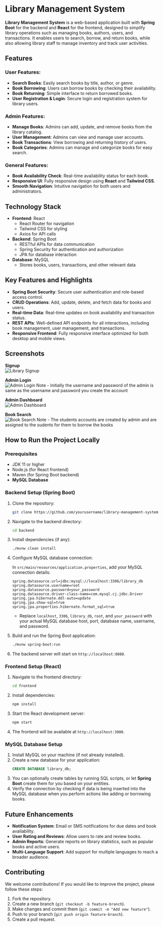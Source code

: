 # Library Management System

**Library Management System** is a web-based application built with **Spring Boot** for the backend and **React** for the frontend, designed to simplify library operations such as managing books, authors, users, and transactions. It enables users to search, borrow, and return books, while also allowing library staff to manage inventory and track user activities.

## Features

### User Features:
- **Search Books**: Easily search books by title, author, or genre.
- **Book Borrowing**: Users can borrow books by checking their availability.
- **Book Returning**: Simple interface to return borrowed books.
- **User Registration & Login**: Secure login and registration system for library users.

### Admin Features:
- **Manage Books**: Admins can add, update, and remove books from the library catalog.
- **User Management**: Admins can view and manage user accounts.
- **Book Transactions**: View borrowing and returning history of users.
- **Book Categories**: Admins can manage and categorize books for easy search.

### General Features:
- **Book Availability Check**: Real-time availability status for each book.
- **Responsive UI**: Fully responsive design using **React** and **Tailwind CSS**.
- **Smooth Navigation**: Intuitive navigation for both users and administrators.

## Technology Stack

- **Frontend**: React
  - React Router for navigation
  - Tailwind CSS for styling
  - Axios for API calls
- **Backend**: Spring Boot
  - RESTful APIs for data communication
  - Spring Security for authentication and authorization
  - JPA for database interaction
- **Database**: MySQL
  - Stores books, users, transactions, and other relevant data

## Key Features and Highlights

- **Spring Boot Security**: Secure user authentication and role-based access control.
- **CRUD Operations**: Add, update, delete, and fetch data for books and users.
- **Real-time Data**: Real-time updates on book availability and transaction status.
- **REST APIs**: Well-defined API endpoints for all interactions, including book management, user management, and transactions.
- **Responsive Frontend**: Fully responsive interface optimized for both desktop and mobile views.

## Screenshots

**Signup**  
![Library Signup](https://i.imgur.com/GGgNCPJ.png[/img])

**Admin Login**  
![Admin Login](https://i.imgur.com/sluzBMJ.png[/img])
 Note - Initially the username and password of the admin is same as the username and password you create the account

**Admin Dashboard**  
![Admin Dashboard](https://i.imgur.com/w29Wixt.png[/img])

**Book Search**  
![Book Search](https://i.imgur.com/sWEQg8v.png[/img])
Note - The students accounts are created by admin and are assigned to the sudents for them to borrow the books 

## How to Run the Project Locally

### Prerequisites

- JDK 11 or higher
- Node.js (for React frontend)
- Maven (for Spring Boot backend)
- **MySQL Database**

### Backend Setup (Spring Boot)

1. Clone the repository:
   ```bash
   git clone https://github.com/yourusername/library-management-system.git
   ```
2. Navigate to the backend directory:
   ```bash
   cd backend
   ```
3. Install dependencies (if any):
   ```bash
   ./mvnw clean install
   ```
4. Configure MySQL database connection:
   
   In `src/main/resources/application.properties`, add your MySQL connection details:

   ```properties
   spring.datasource.url=jdbc:mysql://localhost:3306/library_db
   spring.datasource.username=root
   spring.datasource.password=your_password
   spring.datasource.driver-class-name=com.mysql.cj.jdbc.Driver
   spring.jpa.hibernate.ddl-auto=update
   spring.jpa.show-sql=true
   spring.jpa.properties.hibernate.format_sql=true
   ```

   - Replace `localhost`, `3306`, `library_db`, `root`, and `your_password` with your actual MySQL database host, port, database name, username, and password.

5. Build and run the Spring Boot application:
   ```bash
   ./mvnw spring-boot:run
   ```
6. The backend server will start on `http://localhost:8080`.

### Frontend Setup (React)

1. Navigate to the frontend directory:
   ```bash
   cd frontend
   ```
2. Install dependencies:
   ```bash
   npm install
   ```
3. Start the React development server:
   ```bash
   npm start
   ```
4. The frontend will be available at `http://localhost:3000`.

### MySQL Database Setup

1. Install MySQL on your machine (if not already installed).
2. Create a new database for your application:
   ```sql
   CREATE DATABASE library_db;
   ```
3. You can optionally create tables by running SQL scripts, or let **Spring Boot** create them for you based on your entities.
4. Verify the connection by checking if data is being inserted into the MySQL database when you perform actions like adding or borrowing books.

## Future Enhancements

- **Notification System**: Email or SMS notifications for due dates and book availability.
- **User Rating and Reviews**: Allow users to rate and review books.
- **Admin Reports**: Generate reports on library statistics, such as popular books and active users.
- **Multi-Language Support**: Add support for multiple languages to reach a broader audience.

## Contributing

We welcome contributions! If you would like to improve the project, please follow these steps:

1. Fork the repository.
2. Create a new branch (`git checkout -b feature-branch`).
3. Make changes and commit them (`git commit -m "Add new feature"`).
4. Push to your branch (`git push origin feature-branch`).
5. Create a pull request.

